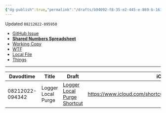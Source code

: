 ```yaml
---
{"dg-publish":true,"permalink":"/drafts/b94092-f8-35-e2-445-e-869-b-1616-e3-e12-b22/","dgHomeLink":true,"dgPassFrontmatter":false}
---
```


Updated `08212022-095950`

- [GitHub Issue](https://github.com/extratone/i/issues/248)
- [**Shared Numbers Spreadsheet**](https://www.icloud.com/numbers/0ddx7k6O-hKVy-wbv_LGhKqOg#Shortcuts)
- [Working Copy](working-copy://open?repo=i&path=Shortcuts.numbers)
- [WTF](https://davidblue.wtf/drafts/B94092F8-35E2-445E-869B-1616E3E12B22.html)
- [Local File](shareddocuments:///private/var/mobile/Library/Mobile%20Documents/com~apple~Numbers/Documents/Shortcuts.numbers)
- [Things](things:///show?id=KGoZnw9Ra2xh9CXq6XFiVt)

---

| Davodtime       | Title              | Draft                                                                                  | iCloud Share Link                                                 | GitHub Issue                              | RoutineHub URL                       | WTF                                                                    | Things                                   | Source Repo File                                                             |
|-----------------|--------------------|----------------------------------------------------------------------------------------|-------------------------------------------------------------------|-------------------------------------------|--------------------------------------|------------------------------------------------------------------------|------------------------------------------|------------------------------------------------------------------------------|
| 08212022-094342 | Logger Local Purge | [Logger Local Purge Shortcut](drafts://open?uuid=E0ABA2E8-412C-4D0C-B3B1-46988C7F2181) | https://www.icloud.com/shortcuts/561c5d8115a44746a045352c7efb581c | https://github.com/extratone/i/issues/247 | https://routinehub.co/shortcut/12856 | https://davidblue.wtf/drafts/E0ABA2E8-412C-4D0C-B3B1-46988C7F2181.html | things:///show?id=QKK2Qohu6ZTpzu6dFThk5D | https://github.com/extratone/i/blob/main/shortcuts/LoggerLocalPurge.shortcut |